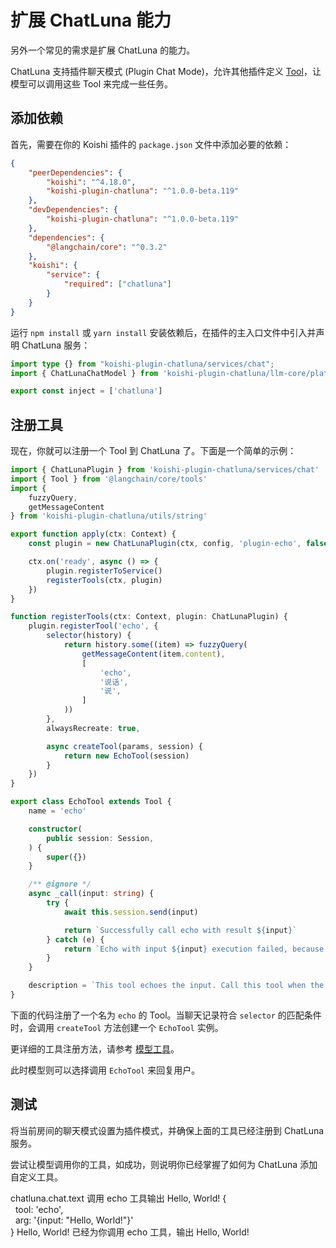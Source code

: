 # 扩展 ChatLuna 能力

另外一个常见的需求是扩展 ChatLuna 的能力。

ChatLuna 支持插件聊天模式 (Plugin Chat Mode)，允许其他插件定义 [Tool](https://js.langchain.com/docs/concepts/tools/)，让模型可以调用这些 Tool 来完成一些任务。

## 添加依赖

首先，需要在你的 Koishi 插件的 `package.json` 文件中添加必要的依赖：

```json
{
    "peerDependencies": {
        "koishi": "^4.18.0",
        "koishi-plugin-chatluna": "^1.0.0-beta.119"
    },
    "devDependencies": {
        "koishi-plugin-chatluna": "^1.0.0-beta.119"
    },
    "dependencies": {
        "@langchain/core": "^0.3.2"
    },
    "koishi": {
        "service": {
            "required": ["chatluna"]
        }
    }
}
```

运行 `npm install` 或 `yarn install` 安装依赖后，在插件的主入口文件中引入并声明 ChatLuna 服务：

```typescript
import type {} from "koishi-plugin-chatluna/services/chat";
import { ChatLunaChatModel } from 'koishi-plugin-chatluna/llm-core/platform/model'

export const inject = ['chatluna']
```

## 注册工具

现在，你就可以注册一个 Tool 到 ChatLuna 了。下面是一个简单的示例：

```typescript
import { ChatLunaPlugin } from 'koishi-plugin-chatluna/services/chat'
import { Tool } from '@langchain/core/tools'
import {
    fuzzyQuery,
    getMessageContent
} from 'koishi-plugin-chatluna/utils/string'

export function apply(ctx: Context) {
    const plugin = new ChatLunaPlugin(ctx, config, 'plugin-echo', false)

    ctx.on('ready', async () => {
        plugin.registerToService()
        registerTools(ctx, plugin)
    })
}

function registerTools(ctx: Context, plugin: ChatLunaPlugin) {
    plugin.registerTool('echo', {
        selector(history) {
            return history.some((item) => fuzzyQuery(
                getMessageContent(item.content),
                [
                    'echo',
                    '说话',
                    '说',
                ]
            ))
        },
        alwaysRecreate: true,

        async createTool(params, session) {
            return new EchoTool(session)
        }
    })
}

export class EchoTool extends Tool {
    name = 'echo'

    constructor(
        public session: Session,
    ) {
        super({})
    }

    /** @ignore */
    async _call(input: string) {
        try {
            await this.session.send(input)

            return `Successfully call echo with result ${input}`
        } catch (e) {
            return `Echo with input ${input} execution failed, because ${e.message}`
        }
    }

    description = `This tool echoes the input. Call this tool when the user needs to say something.`
}


```

下面的代码注册了一个名为 `echo` 的 Tool。当聊天记录符合 `selector` 的匹配条件时，会调用 `createTool` 方法创建一个 `EchoTool` 实例。

更详细的工具注册方法，请参考 [模型工具](./development/connect-to-core-services/model-tool)。

此时模型则可以选择调用 `EchoTool` 来回复用户。

## 测试

将当前房间的聊天模式设置为插件模式，并确保上面的工具已经注册到 ChatLuna 服务。

尝试让模型调用你的工具，如成功，则说明你已经掌握了如何为 ChatLuna 添加自定义工具。

<chat-panel>
  <chat-message nickname="User">chatluna.chat.text 调用 echo 工具输出 Hello, World!</chat-message>
  <chat-message nickname="Bot">
   {<br>
    &nbsp;&nbsp;tool: 'echo',<br>
    &nbsp;&nbsp;arg: '{input: "Hello, World!"}'<br>
  }
  </chat-message>
  <chat-message nickname="Bot">Hello, World!</chat-message>
  <chat-message nickname="Bot">已经为你调用 echo 工具，输出 Hello, World!</chat-message>
</chat-panel>
